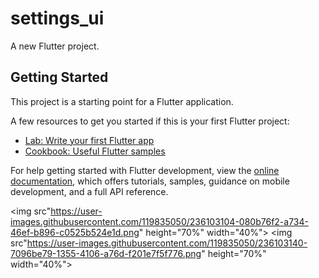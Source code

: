 # settings_ui

A new Flutter project.

## Getting Started

This project is a starting point for a Flutter application.

A few resources to get you started if this is your first Flutter project:

- [Lab: Write your first Flutter app](https://docs.flutter.dev/get-started/codelab)
- [Cookbook: Useful Flutter samples](https://docs.flutter.dev/cookbook)

For help getting started with Flutter development, view the
[online documentation](https://docs.flutter.dev/), which offers tutorials,
samples, guidance on mobile development, and a full API reference.


<p>

  <img src"https://user-images.githubusercontent.com/119835050/236103104-080b76f2-a734-46ef-b896-c0525b524e1d.png" height="70%" width="40%">
  <img src"https://user-images.githubusercontent.com/119835050/236103140-7096be79-1355-4106-a76d-f201e7f5f776.png" height="70%" width="40%">

</p>
